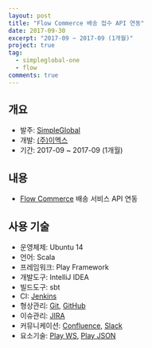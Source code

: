 ```yaml
---
layout: post
title: "Flow Commerce 배송 접수 API 연동"
date: 2017-09-30
excerpt: "2017-09 ~ 2017-09 (1개월)"
project: true
tag:
  - simpleglobal-one
  - flow
comments: true
---
```


## 개요

- 발주: [SimpleGlobal](https://simpleglobal.com/about/)
- 개발: [(주)이멕스](http://www.imex.co.kr/)
- 기간: 2017-09 ~ 2017-09 (1개월)

## 내용

- [Flow Commerce](https://www.flow.io/) 배송 서비스 API 연동

## 사용 기술

- 운영체제: Ubuntu 14
- 언어: Scala
- 프레임워크: Play Framework
- 개발도구: IntelliJ IDEA
- 빌드도구: sbt
- CI: [Jenkins](https://jenkins.io/)
- 형상관리: [Git](https://ko.wikipedia.org/wiki/%EA%B9%83_(%EC%86%8C%ED%94%84%ED%8A%B8%EC%9B%A8%EC%96%B4)), [GitHub](https://github.com/)
- 이슈관리: [JIRA](https://ko.atlassian.com/software/jira)
- 커뮤니케이션: [Confluence](https://ko.atlassian.com/software/confluence), [Slack](https://slack.com/)
- 요소기술: [Play WS](https://github.com/playframework/play-ws), [Play JSON](https://github.com/playframework/play-json)
